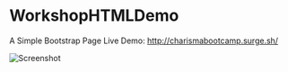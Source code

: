 # WorkshopHTMLDemo
A Simple Bootstrap Page
Live Demo: http://charismabootcamp.surge.sh/

![Screenshot](http://charismabootcamp.surge.sh/screenshot.png)
